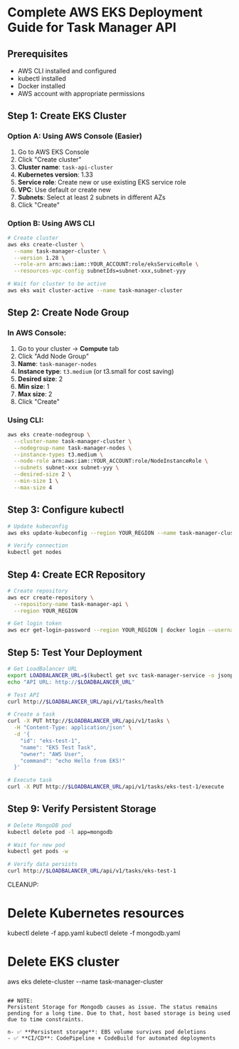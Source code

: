 # Complete AWS EKS Deployment Guide for Task Manager API

## Prerequisites
- AWS CLI installed and configured
- kubectl installed
- Docker installed
- AWS account with appropriate permissions

## Step 1: Create EKS Cluster

### Option A: Using AWS Console (Easier)
1. Go to AWS EKS Console
2. Click "Create cluster"
3. **Cluster name**: `task-api-cluster`
4. **Kubernetes version**: 1.33
5. **Service role**: Create new or use existing EKS service role
6. **VPC**: Use default or create new
7. **Subnets**: Select at least 2 subnets in different AZs
8. Click "Create" 

### Option B: Using AWS CLI
```bash
# Create cluster
aws eks create-cluster \
  --name task-manager-cluster \
  --version 1.28 \
  --role-arn arn:aws:iam::YOUR_ACCOUNT:role/eksServiceRole \
  --resources-vpc-config subnetIds=subnet-xxx,subnet-yyy

# Wait for cluster to be active
aws eks wait cluster-active --name task-manager-cluster
```

## Step 2: Create Node Group

### In AWS Console:
1. Go to your cluster → **Compute** tab
2. Click "Add Node Group"
3. **Name**: `task-manager-nodes`
4. **Instance type**: `t3.medium` (or t3.small for cost saving)
5. **Desired size**: 2
6. **Min size**: 1
7. **Max size**: 2
8. Click "Create"

### Using CLI:
```bash
aws eks create-nodegroup \
  --cluster-name task-manager-cluster \
  --nodegroup-name task-manager-nodes \
  --instance-types t3.medium \
  --node-role arn:aws:iam::YOUR_ACCOUNT:role/NodeInstanceRole \
  --subnets subnet-xxx subnet-yyy \
  --desired-size 2 \
  --min-size 1 \
  --max-size 4
```

## Step 3: Configure kubectl

```bash
# Update kubeconfig
aws eks update-kubeconfig --region YOUR_REGION --name task-manager-cluster

# Verify connection
kubectl get nodes
```

## Step 4: Create ECR Repository

```bash
# Create repository
aws ecr create-repository \
  --repository-name task-manager-api \
  --region YOUR_REGION

# Get login token
aws ecr get-login-password --region YOUR_REGION | docker login --username AWS --password-stdin YOUR_ACCOUNT.dkr.ecr.YOUR_REGION.amazonaws.com
```

## Step 5: Test Your Deployment

```bash
# Get LoadBalancer URL
export LOADBALANCER_URL=$(kubectl get svc task-manager-service -o jsonpath='{.status.loadBalancer.ingress[0].hostname}')
echo "API URL: http://$LOADBALANCER_URL"

# Test API
curl http://$LOADBALANCER_URL/api/v1/tasks/health

# Create a task
curl -X PUT http://$LOADBALANCER_URL/api/v1/tasks \
  -H "Content-Type: application/json" \
  -d '{
    "id": "eks-test-1",
    "name": "EKS Test Task",
    "owner": "AWS User",
    "command": "echo Hello from EKS!"
  }'

# Execute task
curl -X PUT http://$LOADBALANCER_URL/api/v1/tasks/eks-test-1/execute
```

## Step 9: Verify Persistent Storage

```bash
# Delete MongoDB pod
kubectl delete pod -l app=mongodb

# Wait for new pod
kubectl get pods -w

# Verify data persists
curl http://$LOADBALANCER_URL/api/v1/tasks/eks-test-1
```


CLEANUP: 
# Delete Kubernetes resources
kubectl delete -f app.yaml
kubectl delete -f mongodb.yaml

# Delete EKS cluster
aws eks delete-cluster --name task-manager-cluster
```

## NOTE:
Persistent Storage for Mongodb causes as issue. The status remains pending for a long time. Due to that, host based storage is being used due to time constraints.

n- ✅ **Persistent storage**: EBS volume survives pod deletions
- ✅ **CI/CD**: CodePipeline + CodeBuild for automated deployments
